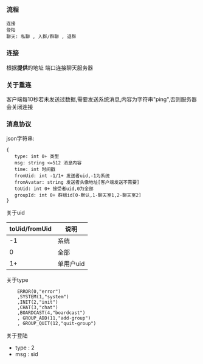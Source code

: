 ### 流程

```
连接 
登陆 
聊天: 私聊 , 入群/群聊 , 退群
```

### 连接

根据**提供**的地址 端口连接聊天服务器

### 关于重连

客户端每10秒若未发送过数据,需要发送系统消息,内容为字符串"ping",否则服务器会关闭连接

### 消息协议
json字符串:
```
{
   type: int 0+ 类型
   msg: string <=512 消息内容
   time: int 时间戳
   fromUid: int -1/1+ 发送者uid,-1为系统
   fromAvatar: string 发送者头像地址[客户端发送不需要]
   toUid: int 0+ 接受者uid,0为全部
   groupId: int 0+ 群组id[0-默认,1-聊天室1,2-聊天室2]
}
```

关于uid

toUid/fromUid|说明
-|-
-1|系统
0|全部
1+|单用户uid

关于type
```
    ERROR(0,"error")
    ,SYSTEM(1,"system")
    ,INIT(2,"init")
    ,CHAT(3,"chat")
    ,BOARDCAST(4,"boardcast")
    , GROUP_ADD(11,"add-group")
    , GROUP_QUIT(12,"quit-group")
 ```

关于登陆
- type : 2
- msg : sid

